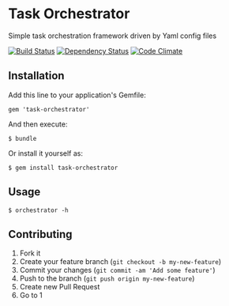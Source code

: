 # Task Orchestrator

Simple task orchestration framework driven by Yaml config files

[![Build Status](https://secure.travis-ci.org/piavlo/task-orchestrator.png)](https://travis-ci.org/piavlo/task-orchestrator)
[![Dependency Status](https://gemnasium.com/piavlo/task-orchestrator.png)](https://gemnasium.com/piavlo/task-orchestrator)
[![Code Climate](https://codeclimate.com/badge.png)](https://codeclimate.com/github/piavlo/task-orchestrator)

## Installation

Add this line to your application's Gemfile:

    gem 'task-orchestrator'

And then execute:

    $ bundle

Or install it yourself as:

    $ gem install task-orchestrator

## Usage

    $ orchestrator -h

## Contributing

1. Fork it
2. Create your feature branch (`git checkout -b my-new-feature`)
3. Commit your changes (`git commit -am 'Add some feature'`)
4. Push to the branch (`git push origin my-new-feature`)
5. Create new Pull Request
6. Go to 1
